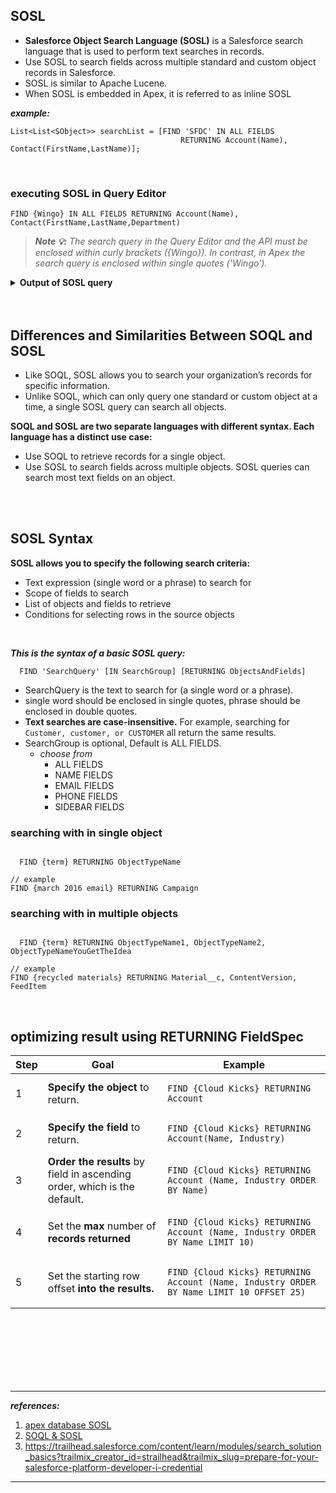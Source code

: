 ## SOSL
- **Salesforce Object Search Language (SOSL)** is a Salesforce search language that is used to perform text searches in records. 
- Use SOSL to search fields across multiple standard and custom object records in Salesforce. 
- SOSL is similar to Apache Lucene.
- When SOSL is embedded in Apex, it is referred to as inline SOSL

***example:***
```apex
List<List<SObject>> searchList = [FIND 'SFDC' IN ALL FIELDS 
                                      RETURNING Account(Name), Contact(FirstName,LastName)];
```


<br/>

### executing SOSL in Query Editor
```
FIND {Wingo} IN ALL FIELDS RETURNING Account(Name), Contact(FirstName,LastName,Department)
```

> ***Note 💡:*** _The search query in the Query Editor and the API must be enclosed within curly brackets ({Wingo}). In contrast, in Apex the search query is enclosed within single quotes ('Wingo')._

<details>
<summary> <b> Output of SOSL query </b> </summary>
<p>

---

![image](https://user-images.githubusercontent.com/63545175/194244331-54396259-8c6d-4022-888c-dc942ded4084.png)

---

</p>
</details>


<br/>

<br/>

## Differences and Similarities Between SOQL and SOSL
- Like SOQL, SOSL allows you to search your organization’s records for specific information. 
- Unlike SOQL, which can only query one standard or custom object at a time, a single SOSL query can search all objects.

**SOQL and SOSL are two separate languages with different syntax. Each language has a distinct use case:**
- Use SOQL to retrieve records for a single object.
- Use SOSL to search fields across multiple objects. SOSL queries can search most text fields on an object.

<br/>

<br/>


## SOSL Syntax
**SOSL allows you to specify the following search criteria:**
- Text expression (single word or a phrase) to search for
- Scope of fields to search
- List of objects and fields to retrieve
- Conditions for selecting rows in the source objects

<br/>

***This is the syntax of a basic SOSL query:***
```
  FIND 'SearchQuery' [IN SearchGroup] [RETURNING ObjectsAndFields]
```

- SearchQuery is the text to search for (a single word or a phrase). 
- single word should be enclosed in single quotes, phrase should be enclosed in double quotes.
- **Text searches are case-insensitive.** For example, searching for ``Customer, customer, or CUSTOMER`` all return the same results.
- SearchGroup is optional, Default is ALL FIELDS.
  - _choose from_ 
    - ALL FIELDS
    - NAME FIELDS
    - EMAIL FIELDS
    - PHONE FIELDS
    - SIDEBAR FIELDS


### searching with in single object
```apex

  FIND {term} RETURNING ObjectTypeName

```

```apex
// example
FIND {march 2016 email} RETURNING Campaign

```


### searching with in multiple objects
```apex

  FIND {term} RETURNING ObjectTypeName1, ObjectTypeName2, ObjectTypeNameYouGetTheIdea

```

```apex
// example
FIND {recycled materials} RETURNING Material__c, ContentVersion, FeedItem  

```

<br/>

## optimizing result using RETURNING FieldSpec

<table>
<thead>
     <tr>
      <th>Step</th>
      <th>Goal</th>
      <th>Example</th>
     </tr>
</thead>

<tbody>
<tr>
<td>1</td>
<td><b>Specify the object</b> to return.</td>
<td>
       
```apex
FIND {Cloud Kicks} RETURNING Account
```

</td>
</tr>

<tr>
<td>2</td>
<td><b>Specify the field</b> to return.</td>
<td>
       
```apex
FIND {Cloud Kicks} RETURNING Account(Name, Industry)
```

</td>
</tr>

<tr>
<td>3</td>
<td><b>Order the results</b> by field in ascending order, which is the default.</td>
<td>
       
```apex
FIND {Cloud Kicks} RETURNING Account (Name, Industry ORDER BY Name)
```

</td>
</tr>

<tr>
<td>4</td>
<td>Set the <b>max</b> number of <b>records returned</b></td>
<td>
       
```apex
FIND {Cloud Kicks} RETURNING Account (Name, Industry ORDER BY Name LIMIT 10)
```

</td>
</tr>

<tr>
<td>5</td>
<td>Set the starting </b>row offset<b> into the results.</td>
<td>

```apex
FIND {Cloud Kicks} RETURNING Account (Name, Industry ORDER BY Name LIMIT 10 OFFSET 25)
```

</td>
</tr>
</tbody>
</table>
   
   
   
   
   
   

<br/>

<br/>

<br/>

<br/>

<br/>

<br/>


---
***references:***

1. [apex database SOSL](https://trailhead.salesforce.com/en/content/learn/modules/apex_database/apex_database_sosl)
2. [SOQL & SOSL](https://developer.salesforce.com/docs/atlas.en-us.224.0.soql_sosl.meta/soql_sosl/)
3. https://trailhead.salesforce.com/content/learn/modules/search_solution_basics?trailmix_creator_id=strailhead&trailmix_slug=prepare-for-your-salesforce-platform-developer-i-credential


---
